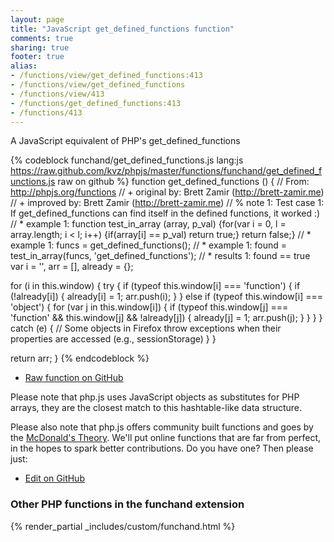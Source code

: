 ```yaml
---
layout: page
title: "JavaScript get_defined_functions function"
comments: true
sharing: true
footer: true
alias:
- /functions/view/get_defined_functions:413
- /functions/view/get_defined_functions
- /functions/view/413
- /functions/get_defined_functions:413
- /functions/413
---
```

<!-- Generated by Rakefile:build -->
A JavaScript equivalent of PHP's get_defined_functions

{% codeblock funchand/get_defined_functions.js lang:js https://raw.github.com/kvz/phpjs/master/functions/funchand/get_defined_functions.js raw on github %}
function get_defined_functions () {
  // From: http://phpjs.org/functions
  // +   original by: Brett Zamir (http://brett-zamir.me)
  // +   improved by: Brett Zamir (http://brett-zamir.me)
  // %        note 1: Test case 1: If get_defined_functions can find itself in the defined functions, it worked :)
  // *     example 1: function test_in_array (array, p_val) {for(var i = 0, l = array.length; i < l; i++) {if(array[i] == p_val) return true;} return false;}
  // *     example 1: funcs = get_defined_functions();
  // *     example 1: found = test_in_array(funcs, 'get_defined_functions');
  // *     results 1: found == true
  var i = '',
    arr = [],
    already = {};

  for (i in this.window) {
    try {
      if (typeof this.window[i] === 'function') {
        if (!already[i]) {
          already[i] = 1;
          arr.push(i);
        }
      } else if (typeof this.window[i] === 'object') {
        for (var j in this.window[i]) {
          if (typeof this.window[j] === 'function' && this.window[j] && !already[j]) {
            already[j] = 1;
            arr.push(j);
          }
        }
      }
    } catch (e) {
      // Some objects in Firefox throw exceptions when their properties are accessed (e.g., sessionStorage)
    }
  }

  return arr;
}
{% endcodeblock %}

 - [Raw function on GitHub](https://github.com/kvz/phpjs/blob/master/functions/funchand/get_defined_functions.js)

Please note that php.js uses JavaScript objects as substitutes for PHP arrays, they are 
the closest match to this hashtable-like data structure. 

Please also note that php.js offers community built functions and goes by the 
[McDonald's Theory](https://medium.com/what-i-learned-building/9216e1c9da7d). We'll put online 
functions that are far from perfect, in the hopes to spark better contributions. 
Do you have one? Then please just: 

 - [Edit on GitHub](https://github.com/kvz/phpjs/edit/master/functions/funchand/get_defined_functions.js)


### Other PHP functions in the funchand extension
{% render_partial _includes/custom/funchand.html %}
